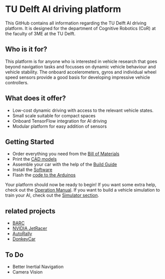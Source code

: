# TU Delft AI driving platform
This GitHub contains all information regarding the TU Delft AI driving platform. It is designed for the department of Cognitive Robotics (CoR) at the faculty of 3ME at the TU Delft.

## Who is it for?
This platform is for anyone who is interested in vehicle research that goes beyond navigation tasks and focusses on dynamic vehicle behaviour and vehicle stability. The onboard accelerometers, gyros and individual wheel speed sensors provide a good basis for developing impressive vehicle controllers.

## What does it offer?
- Low-cost dynamic driving with access to the relevant vehicle states.
- Small scale suitable for compact spaces
- Onboard TensorFlow integration for AI driving
- Modular platform for easy addition of sensors

## Getting Started
- Order everything you need from the [Bill of Materials](https://github.com/robertcornet/TUD_AI_driving/blob/main/documentation/bill_of_materials.md) 
- Print the [CAD models](https://github.com/robertcornet/TUD_AI_driving/tree/main/CAD)
- Assemble your car with the help of the [Build Guide](https://github.com/robertcornet/TUD_AI_driving/blob/main/documentation/build_guide.md)
- Install the [Software](https://github.com/robertcornet/TUD_AI_driving/blob/main/documentation/software_setup.md)
- Flash the [code to the Arduinos](https://github.com/robertcornet/TUD_AI_driving/tree/main/Arduino) 

Your platform should now be ready to begin! 
If you want some extra help, check out the [Operation Manual](https://github.com/robertcornet/TUD_AI_driving/blob/main/documentation/operation_manual.md). If you want to build a vehicle simulation to train your AI, check out the [Simulator section](https://github.com/robertcornet/TUD_AI_driving/tree/main/Simulator).

## related projects
- [BARC](https://github.com/MPC-Berkeley/barc)
- [NVIDIA JetRacer](https://github.com/NVIDIA-AI-IOT/jetracer)
- [AutoRally](https://autorally.github.io/)
- [DonkeyCar](https://www.donkeycar.com/)


## To Do
- Better Inertial Navigation
- Camera Vision
